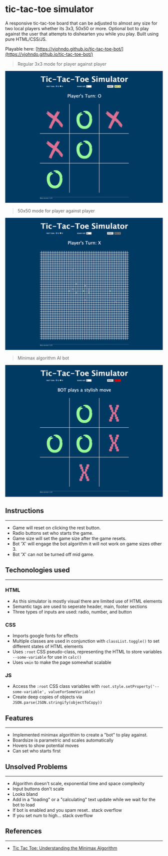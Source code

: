 # tic-tac-toe simulator
A responsive tic-tac-toe board that can be adjusted to almost any size for two local players whether its 3x3, 50x50 or more. Optional bot to play against the user that attempts to dishearten you while you play. Built using pure HTML/CSS/JS.

Playable here: [https://vjohndo.github.io/tic-tac-toe-bot/](https://vjohndo.github.io/tic-tac-toe-bot/)

>Regular 3x3 mode for player against player

![3x3 mode](./readme_imgs/3x3.png)

>50x50 mode for player against player

![5x5 mode](./readme_imgs/50x50.png)

>Minimax algorithm AI bot

![computerAI](./readme_imgs/computerAI.png)


## Instructions
---
- Game will reset on clicking the rest button.
- Radio buttons set who starts the game.
- Game size will set the game size after the game resets. 
- Bot 'X' will engage the bot algorithm it will not work on game sizes other 3.
- Bot 'X' can not be turned off mid game.

## Techonologies used
---
### HTML
- As this simulator is mostly visual there are limited use of HTML elements
- Semantic tags are used to seperate header, main, footer sections
- Three types of inputs are used: radio, number, and button

### CSS
- Imports google fonts for effects
- Multiple classes are used in conjunction with `classList.toggle()` to set different states of HTML elements
- Uses `:root` CSS pseudo-class, representing the HTML to store variables `--some-variable` for use in `calc()`
- Uses `vmin` to make the page somewhat scalable

### JS
- Access the `:root` CSS class variables with `root.style.setProperty('--some-variable', valueForSomeVariable)`
- Create deep copies of objects via `JSON.parse(JSON.stringify(objectToCopy))`

## Features
---
- Implemented minimax algorithim to create a "bot" to play against.
- Boardsize is parametric and scales automatically
- Hovers to show potential moves
- Can set who starts first

## Unsolved Problems
---
- Algorithm doesn't scale, exponential time and space complexity
- Input buttons don't scale 
- Looks bland
- Add in a "loading" or a "calculating" text update while we wait for the bot to load
- If bot is enabled and you spam reset.. stack overflow
- If you set num to high... stack overflow



## References
---
- [Tic Tac Toe: Understanding the Minimax Algorithm](https://www.neverstopbuilding.com/blog/minimax)